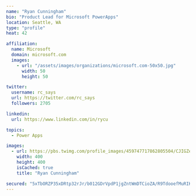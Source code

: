 ```yaml
---
name: "Ryan Cunningham"
bio: "Product Lead for Microsoft PowerApps"
location: Seattle, WA
type: "profile"
heat: 42

affiliation:
  name: Microsoft
  domain: microsoft.com
  images:
    - url: "/assets/images/organizations/microsoft.com-50x50.jpg"
      width: 50
      height: 50

twitter:
  username: rc_says
  url: https://twitter.com/rc_says
  followers: 2705

linkedin:
  url: https://www.linkedin.com/in/rycu

topics:
  - Power Apps

images:
  - url: https://pbs.twimg.com/profile_images/459747717862805504/CJIGZejd_400x400.png
    width: 400
    height: 400
    isCached: true
    title: "Ryan Cunningham"

secured: "5xTbORZP35xDRtp32rJr/b012GDrVpdP1jgZntWmDTCioZA/R9TdooefMuRIKvypZlcpIkNKBuzlOeR9IflGRup8v/Ju9FOqecdh5za9O0J7PDOnKUA7uAM0sE2ooqjb4jypMFnOgzetC2OoUfumCbTR8oelU3LUYEg7Dnm5NvGrZIVyQJNqqdk9bf5qE9BkPmx9atT/27FtqR8qInixCBb7X9ngLqy/X37bUbjtV4VqJeqDdoKB10L4bR8ZyXrRcuKocb/fPfRd2BgaiGkqwsS5n8Dl2+rhZ7f7ftnDqe3GYJ2ZZ8RdEpdNB1o13hzziIH1MA7EEl5ORnyS2pvzm0kV2MZ6wvrzpureGYTYIqSvDu1RuwPMZ0+cXsNdmKXsiHEPDHCl7aOWxmorOhHr6EszdKrR8Md/dcDjZ9SF3RM=;Gaj3ykBRGRyt4qXo1+HLJg=="
---
```


